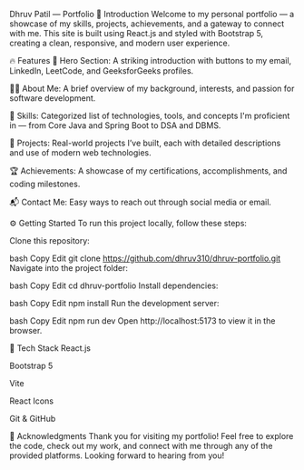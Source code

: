 Dhruv Patil — Portfolio
🚀 Introduction
Welcome to my personal portfolio — a showcase of my skills, projects, achievements, and a gateway to connect with me. This site is built using React.js and styled with Bootstrap 5, creating a clean, responsive, and modern user experience.

🔥 Features
👋 Hero Section: A striking introduction with buttons to my email, LinkedIn, LeetCode, and GeeksforGeeks profiles.

🧑‍💼 About Me: A brief overview of my background, interests, and passion for software development.

🧠 Skills: Categorized list of technologies, tools, and concepts I'm proficient in — from Core Java and Spring Boot to DSA and DBMS.

💼 Projects: Real-world projects I’ve built, each with detailed descriptions and use of modern web technologies.

🏆 Achievements: A showcase of my certifications, accomplishments, and coding milestones.

📬 Contact Me: Easy ways to reach out through social media or email.

⚙️ Getting Started
To run this project locally, follow these steps:

Clone this repository:

bash
Copy
Edit
git clone https://github.com/dhruv310/dhruv-portfolio.git
Navigate into the project folder:

bash
Copy
Edit
cd dhruv-portfolio
Install dependencies:

bash
Copy
Edit
npm install
Run the development server:

bash
Copy
Edit
npm run dev
Open http://localhost:5173 to view it in the browser.

📎 Tech Stack
React.js

Bootstrap 5

Vite

React Icons

Git & GitHub

🙏 Acknowledgments
Thank you for visiting my portfolio!
Feel free to explore the code, check out my work, and connect with me through any of the provided platforms.
Looking forward to hearing from you!

